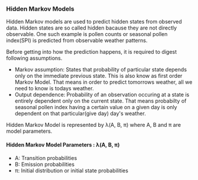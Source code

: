 ### Hidden Markov Models
Hidden Markov models are used to predict hidden states from observed data. Hidden states are so called hidden bacause they are not directly observable.
One such example is pollen counts or seasonal pollen index(SPI) is predicted from observable weather patterns.

Before getting into how the prediction happens, it is required to digest following assumptions.
- Markov assumption: States that probability of particular state depends only on the immediate previous state. This is also know as first order Markov Model.
That means in order to predict tomorrows weather, all we need to know is todays weather.
- Output dependence: Probability of an observation occuring at a state is entirely dependent only on the current state. That means probabilty of seasonal pollen
index having a certain value on a given day is only dependent on that particular(give day) day's weather.

Hidden Markov Model is represented by λ(A, B, π) where A, B and π are model parameters.

#### Hidden Markov Model Parameters : λ(A, B, π)
- A: Transition probabilities
- B: Emission probabilities
-  π: Initial distribution or initial state probabilities
